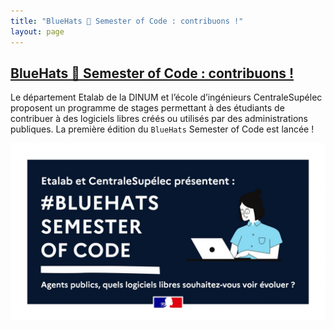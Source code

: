 ```yaml
---
title: "BlueHats 🧢 Semester of Code : contribuons !"
layout: page
---
```


<div class="fr-grid-row fr-grid-row--gutters">
  <div class="fr-col-12">
    <div class="fr-card fr-card--horizontal fr-enlarge-link">
      <div class="fr-card__body">
        <h2 class="fr-card__title">
          <a href="https://www.etalab.gouv.fr/etalab-et-centralesupelec-lancent-le-bluehats-semester-of-code/" class="fr-card__link">BlueHats 🧢 Semester of Code : contribuons !</a>
        </h2>
        <p class="fr-card__desc">
	  Le département Etalab de la DINUM et l’école d’ingénieurs CentraleSupélec proposent un programme de stages permettant à des étudiants de contribuer à des logiciels libres créés ou utilisés par des administrations publiques. La première édition du <code>BlueHats</code> Semester of Code est lancée !
        </p>
      </div>
      <div class="fr-card__img">
        <img src="/img/bluehats-semester-of-code.jpg" alt="">
      </div>
    </div>
  </div>
</div>
